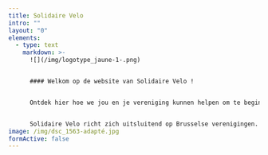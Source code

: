 ```yaml
---
title: Solidaire Velo
intro: ""
layout: "0"
elements:
  - type: text
    markdown: >-
      ![](/img/logotype_jaune-1-.png)


      #### Welkom op de website van Solidaire Velo !


      Ontdek hier hoe we jou en je vereniging kunnen helpen om te beginnen fietsen, om fietsen te bekomen of om jullie eigen fietsproject mee vorm te geven.


      Solidaire Velo richt zich uitsluitend op Brusselse verenigingen.
image: /img/dsc_1563-adapté.jpg
formActive: false
---
```

